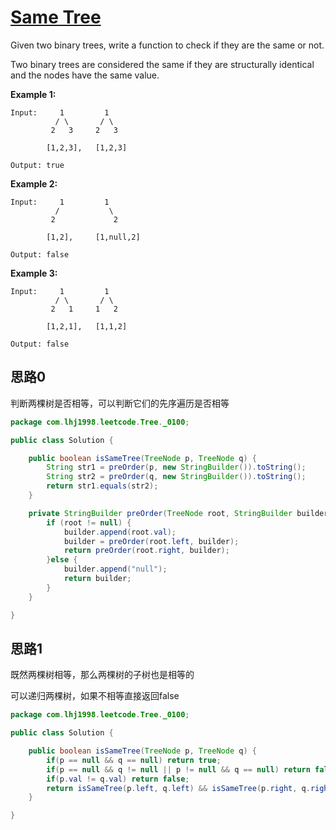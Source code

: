 # [Same Tree](https://leetcode.com/problems/same-tree/)

Given two binary trees, write a function to check if they are the same or not.

Two binary trees are considered the same if they are structurally identical and the nodes have the same value.

**Example 1:**

```
Input:     1         1
          / \       / \
         2   3     2   3

        [1,2,3],   [1,2,3]

Output: true
```

**Example 2:**

```
Input:     1         1
          /           \
         2             2

        [1,2],     [1,null,2]

Output: false
```

**Example 3:**

```
Input:     1         1
          / \       / \
         2   1     1   2

        [1,2,1],   [1,1,2]

Output: false
```

## 思路0

判断两棵树是否相等，可以判断它们的先序遍历是否相等

```java
package com.lhj1998.leetcode.Tree._0100;

public class Solution {

    public boolean isSameTree(TreeNode p, TreeNode q) {
        String str1 = preOrder(p, new StringBuilder()).toString();
        String str2 = preOrder(q, new StringBuilder()).toString();
        return str1.equals(str2);
    }

    private StringBuilder preOrder(TreeNode root, StringBuilder builder) {
        if (root != null) {
            builder.append(root.val);
            builder = preOrder(root.left, builder);
            return preOrder(root.right, builder);
        }else {
            builder.append("null");
            return builder;
        }
    }

}

```

## 思路1

既然两棵树相等，那么两棵树的子树也是相等的

可以递归两棵树，如果不相等直接返回false

```java
package com.lhj1998.leetcode.Tree._0100;

public class Solution {

    public boolean isSameTree(TreeNode p, TreeNode q) {
        if(p == null && q == null) return true;
        if(p == null && q != null || p != null && q == null) return false;
        if(p.val != q.val) return false;
        return isSameTree(p.left, q.left) && isSameTree(p.right, q.right);
    }

}

```

